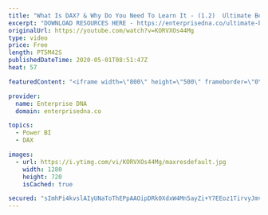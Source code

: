 ```yaml
---
title: "What Is DAX? & Why Do You Need To Learn It - (1.2)  Ultimate Beginners Guide to DAX 2020"
excerpt: "DOWNLOAD RESOURCES HERE - https://enterprisedna.co/ultimate-beginners-guide-to-dax-resource-downloads/ START FROM THE BEGINNING - https://www.youtube.com/playlist?list=PL1myWUzvmmDGmLfty3BDluz8nzme1dZxg  Follow along to the beginners guide DAX tutorials by using the demo data available for download."
originalUrl: https://youtube.com/watch?v=KORVXOs44Mg
type: video
price: Free
length: PT5M42S
publishedDateTime: 2020-05-01T08:51:47Z
heat: 57

featuredContent: "<iframe width=\"800\" height=\"500\" frameborder=\"0\" src=\"https://www.youtube.com/embed/KORVXOs44Mg\" allow=\"accelerometer; autoplay; encrypted-media; gyroscope; picture-in-picture\" allowfullscreen></iframe>"

provider:
  name: Enterprise DNA
  domain: enterprisedna.co

topics:
  - Power BI
  - DAX

images:
  - url: https://i.ytimg.com/vi/KORVXOs44Mg/maxresdefault.jpg
    width: 1280
    height: 720
    isCached: true

secured: "sImhPi4kvslAIyUNaToThEPpAAOipDRk0XdxW4Mn5ayZi+Y7EEoz1TirvyJmvcJw/8Zvv7DCMPKAt2GIxdgMJ7+kYaQEX4BiBHG07zFxfkOjiiIjqOI9ym67ac3d3K2ZkVw4ID7p0OfXBc4Fr9vwSn7yD+l4WEUhzk3u6Idq9Fa6f8O8NoIiKVCUe9u7gcMNInHiQ8fOxLw80NaBTJLdwpJ6uq6l851sWUNtkKXBEL7kTnICoNDopGUePXyaE4V/HVkNeIY2D1tdP2WrHbpJpBA0jz0Ug/CQFJz1C1fUioT3mCHK6Gve842I2cQkMakoU87AkBiEKTHe4cd7GYAvct7EKe5JG4Bb22TE1n++WD3jf8njOu1+xaQHXIDjJI3V5fZaXgsX912ySAYDGANa6w==;LbxH/xdOsbGcKDx6L1xmRQ=="
---
```


